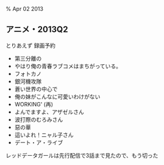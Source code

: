 % Apr 02 2013

## アニメ・2013Q2

とりあえず 録画予約

- 第三分離の
- やはり俺の青春ラブコメはまちがっている。
- フォトカノ
- 銀河機攻隊
- 蒼い世界の中心で
- 俺の妹がこんなに可愛いわけがない
- WORKING' (再)
- よんでますよ、アザゼルさん
- 波打際のむろみさん
- 惡の華
- 這いよれ！ニャル子さん
- デート・ア・ライブ

レッドデータガールは先行配信で3話まで見たので、もう切った
